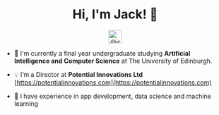 <h1 align="center">Hi, I'm Jack! 👋</h1>

<p align="center">
<a href="https://linkedin.com/in/irvinejack" target="blank"><img align="center" src="https://cdn.jsdelivr.net/npm/simple-icons@3.0.1/icons/linkedin.svg" alt="@irvinejack" height="30" width="30" /></a>
</p>

- 📖 I'm currently a final year undergraduate studying **Artificial Intelligence and Computer Science** at The University of Edinburgh.

- 💡 I’m a Director at **Potential Innovations Ltd** [https://potentialinnovations.com](https://potentialinnovations.com)

- 📱 I have experience in app development, data science and machine learning
